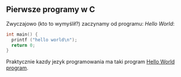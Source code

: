 ## Pierwsze programy w C

Zwyczajowo (kto to wymyślił?) zaczynamy od programu:
*Hello World*:

```C
int main() {
  printf ("hello world\n");
  return 0;
}
```

Praktycznie kazdy jezyk programowania ma taki program [Hello World program][1].

[1]:http://pl.wikipedia.org/wiki/Hello_world

